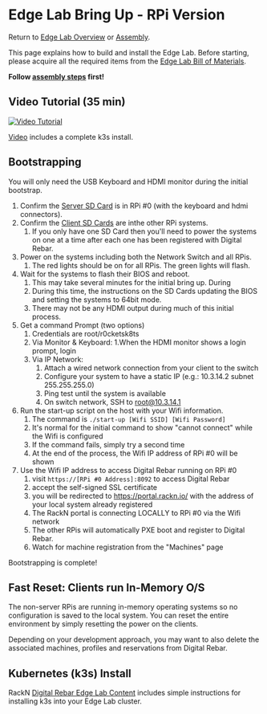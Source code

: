 
Edge Lab Bring Up - RPi Version
==================

Return to [Edge Lab Overview](README.md) or [Assembly](assembly.md).

This page explains how to build and install the Edge Lab.  Before starting, please acquire all the required items from the [Edge Lab Bill of Materials](bill_of_materials.md).

**Follow [assembly steps](assembly.md) first!**

Video Tutorial (35 min)
-----

[![Video Tutorial](https://i9.ytimg.com/vi/Zb6_HRZxsIo/mq3.jpg?sqp=CLK5xPAF&rs=AOn4CLDT0G12hzlgYW1NAfu0PRPJ3H7d3w)](https://youtu.be/Zb6_HRZxsIo)

[Video](https://youtu.be/Zb6_HRZxsIo) includes a complete k3s install.

Bootstrapping
-----------------
You will only need the USB Keyboard and HDMI monitor during the initial bootstrap.

1. Confirm the [Server SD Card](https://s3-us-west-2.amazonaws.com/get.rebar.digital/edge-lab/rpi-server-v1.1.0.img.xz) is in RPi #0 (with the keyboard and hdmi connectors).
2. Confirm the [Client SD Cards](https://s3-us-west-2.amazonaws.com/get.rebar.digital/edge-lab/rpi-client-v1.0.0.img.xz) are inthe other RPi systems.
   1. If you only have one SD Card then you'll need to power the systems on one at a time after each one has been registered with Digital Rebar.
3. Power on the systems including both the Network Switch and all RPis.
   1.  The red lights should be on for all RPis.  The green lights will flash.
4. Wait for the systems to flash their BIOS and reboot.
   1. This may take several minutes for the initial bring up.  During
   2. During this time, the instructions on the SD Cards updating the BIOS and setting the systems to 64bit mode.
   3. There may not be any HDMI output during much of this initial process.
5. Get a command Prompt (two options)
     1. Credentials are root/r0cketsk8ts
     1. Via Monitor & Keyboard:
        1.When the HDMI monitor shows a login prompt, login
     1. Via IP Network:
        1. Attach a wired network connection from your client to the switch
        1. Configure your system to have a static IP (e.g.: 10.3.14.2 subnet 255.255.255.0)
        1. Ping test until the system is available
        1. On switch network, SSH to root@10.3.14.1
6. Run the start-up script on the host with your Wifi information.
   1. The command is `./start-up [Wifi SSID] [Wifi Password]`
   2. It's normal for the initial command to show "cannot connect" while the Wifi is configured
   3. If the command fails, simply try a second time
   4. At the end of the process, the Wifi IP address of RPi #0 will be shown
7. Use the Wifi IP address to access Digital Rebar running on RPi #0
   1. visit `https://[RPi #0 Address]:8092` to access Digital Rebar
   2. accept the self-signed SSL certificate
   3. you will be redirected to https://portal.rackn.io/ with the address of your local system already registered
   4. The RackN portal is connecting LOCALLY to RPi #0 via the Wifi network
   5. The other RPis will automatically PXE boot and register to Digital Rebar.
   6. Watch for machine registration from the "Machines" page

Bootstrapping is complete!

Fast Reset: Clients run In-Memory O/S
-------------------------

The non-server RPis are running in-memory operating systems so no configuration is saved to the local system.  You can reset the entire environment by simply resetting the power on the clients.

Depending on your development approach, you may want to also delete the associated machines, profiles and reservations from Digital Rebar.

Kubernetes (k3s) Install
-------------------

RackN [Digital Rebar Edge Lab Content](https://github.com/digitalrebar/provision-content/blob/v4/edgelab/._Documentation.meta) includes simple instructions for installing k3s into your Edge Lab cluster.

